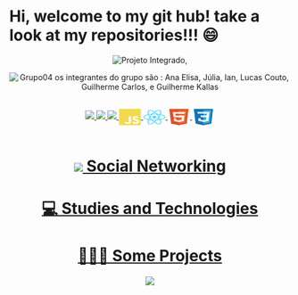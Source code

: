 # Hi, welcome to my git hub! take a look at my repositories!!! 😄



<div align="center">

  <img  width="400" src="https://github.com/Grupo042022/Grupo042022/blob/main/name.svg" alt="Projeto Integrado," />
  
  <img   width="450" src="https://github.com/Grupo042022/Grupo042022/blob/main/imagem%20programando.gif"  alt=" Grupo04 os integrantes do grupo são :
                                                                                                               Ana Elisa,
                                                                                                               Júlia,
                                                                                                               Ian,
                                                                                                               Lucas Couto,
                                                                                                               Guilherme Carlos,
                                                                                                               e Guilherme Kallas"/>
  



  
</div>





<!--
**Grupo042022/Grupo042022** is a ✨ _special_ ✨ repository because its `README.md` (this file) appears on your GitHub profile.

Here are some ideas to get you started:

- 🔭 I’m currently working on ...
- 🌱 I’m currently learning ...
- 👯 I’m looking to collaborate on ...
- 🤔 I’m looking for help with ...
- 💬 Ask me about ...
- 📫 How to reach me: ...
- 😄 Pronouns: ...
- ⚡ Fun fact: ...
-->


<br/>
<div align="center">
  <a href="https://github.com/Grupo042022">
  <img height="180em" src="https://github-readme-stats.vercel.app/api?username=Grupo042022&show_icons=true&theme=algolia&include_all_commits=true&count_private=true"/>
  <img height="180em" src="https://github-readme-stats.vercel.app/api/top-langs/?username=Grupo042022&layout=compact&langs_count=7&theme=algolia"/> 
  <img height="180em" src="https://github-profile-trophy.vercel.app/?username=Grupo042022&theme=algolia&no-frame=true&row=1&&margin-w=20&no-bg=true"/>
  <img align="center" alt="Grupo042022Pedro-Js" height="30" width="40" src="https://raw.githubusercontent.com/devicons/devicon/master/icons/javascript/javascript-plain.svg">
  <img align="center" alt="Grupo042022-React" height="30" width="40" src="https://raw.githubusercontent.com/devicons/devicon/master/icons/react/react-original.svg">
  <img align="center" alt="Grupo042022-HTML" height="30" width="40" src="https://raw.githubusercontent.com/devicons/devicon/master/icons/html5/html5-original.svg">
  <img align="center" alt="Grupo042022-CSS" height="30" width="40" src="https://raw.githubusercontent.com/devicons/devicon/master/icons/css3/css3-original.svg">
 
  
</div>
  
  <br/>
  
  <h1 align="center"> <img src="https://raw.githubusercontent.com/kaueMarques/kaueMarques/master/hi.gif" width="30px">                                                                                                                                                      
Social Networking </h1>
 
<h1 align="center">                                                                                                                                                       
💻 Studies and Technologies </h1>
  

  </p>
<h1 align="center">👨🏼‍💻 Some Projects</h1>
  <div align="center">
  <a href="https://github.com/Grupo042022/DevClub-Projects" >
  <img align="center" src="https://github-readme-stats.vercel.app/api/pin/?username=Grupo042022&repo=DevClub-Projects&&theme=algolia"&theme=algolia"" />
</a>    
    
  </div>
  
